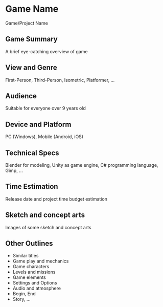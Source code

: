 # Game Name
Game/Project Name
## Game Summary
A brief eye-catching overview of game 
## View and Genre
First-Person, Third-Person, Isometric, Platformer, ...
## Audience
Suitable for everyone over 9 years old
## Device and Platform
PC (Windows), Mobile (Android, iOS)
## Technical Specs
Blender for modeling, Unity as game engine, C# programming language, Gimp, ...
## Time Estimation
Release date and project time budget estimation
## Sketch and concept arts
Images of some sketch and concept arts
## Other Outlines
- Similar titles
- Game play and mechanics
- Game characters
- Levels and missions
- Game elements
- Settings and Options
- Audio and atmosphere
- Begin, End
- Story, ...
